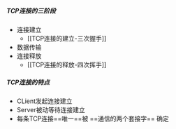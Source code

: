 ##### TCP连接的三阶段
- 连接建立
	- [[TCP连接的建立-三次握手]]
- 数据传输
- 连接释放
	- [[TCP连接的释放-四次挥手]]
##### TCP连接的特点
-  CLient发起连接建立
- Server被动等待连接建立
- 每条TCP连接==唯一==被 ==通信的两个套接字== 确定
